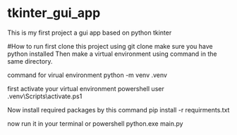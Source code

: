 # tkinter_gui_app
This is my first project a gui app based on python tkinter

#How to run
first clone this project using git clone make sure you have python installed Then make a virtual environment using command in the same directory.

command for virual environment
python -m venv .venv

first activate your virtual environment
powershell user 
.venv\Scripts\activate.ps1

Now install required packages by this command 
pip install -r requirments.txt

now run it in your terminal or powershell 
python.exe main.py